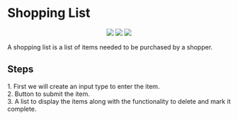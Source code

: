 <h1>Shopping List</h1>
 
<p align="center">
<img src="https://img.shields.io/badge/ShoppingList-red">
<img src="https://img.shields.io/badge/React.js-brightgreen">
<img src="https://badges.frapsoft.com/os/v1/open-source.svg?v=103">
</p>
 
 
  
 <p align="justify">
A shopping list is a list of items needed to be purchased by a shopper.
 </p>
 
 <h2> Steps</h2> <p align="justify">
1. First we will create an input type to enter the item. <br>
2. Button to submit the item. <br>
3. A list to display the items along with the functionality to delete and mark it complete. <br>
 </p>

   
